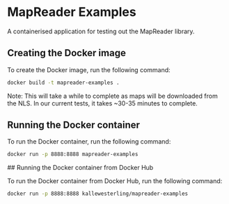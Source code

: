 # MapReader Examples

A containerised application for testing out the MapReader library.

## Creating the Docker image

To create the Docker image, run the following command:

```bash
docker build -t mapreader-examples .
```

Note: This will take a while to complete as maps will be downloaded from the
NLS. In our current tests, it takes ~30-35 minutes to complete.

## Running the Docker container

To run the Docker container, run the following command:

```bash
docker run -p 8888:8888 mapreader-examples
```

## Running the Docker container from Docker Hub

To run the Docker container from Docker Hub, run the following command:

```bash
docker run -p 8888:8888 kallewesterling/mapreader-examples
```
